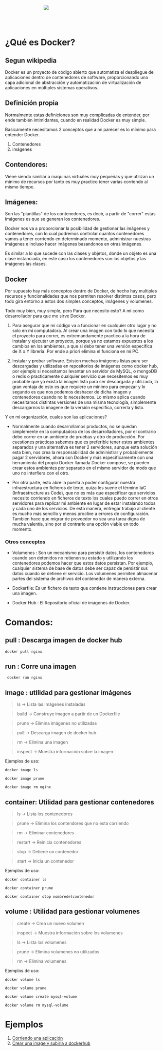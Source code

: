 <img src="https://www.docker.com/sites/default/files/d8/styles/role_icon/public/2019-07/vertical-logo-monochromatic.png?itok=erja9lKc" style="max-width : 250px; margin-left : auto; margin-right: auto; display: block; padding : 50px;">

# ¿Qué es Docker?

## Segun wikipedia

Docker es un proyecto de código abierto que automatiza el despliegue de aplicaciones dentro de contenedores de software, proporcionando una capa adicional de abstracción y automatización de virtualización de aplicaciones en múltiples sistemas operativos.

## Definición propia

Normalmente estas definiciones son muy complicadas de entender, por ende también intimidantes, cuando en realidad Docker es muy simple.

Basicamente necesitamos 2 conceptos que a mi parecer es lo mínimo para entender Docker.

1. Contenedores
2. imágenes

## Contendores:

Viene siendo similiar a maquinas virtuales muy pequeñas y que utilizan un minimo de recursos por tanto es muy practico tener varias corriendo al mismo tiempo.

## Imágenes:

Son las "plantillas" de los contenedores, es decir, a partir de "correr" estas imágenes es que se generan los contenedores.

Docker nos va a proporcionar la posibilidad de gestionar las imágenes y contenedores, con lo cual podremos controlar cuantos contenedores vamos a tener corriendo en determinado momento, administrar nuestras imágenes e incluso hacer imágenes basandonos en otras imágenes.

Es similar a lo que sucede con las clases y objetos, donde un objeto es una clase instanciada, en este caso los contenedores son los objetos y las imágenes las clases.

## Docker
Por supuesto hay más conceptos dentro de Docker, de hecho hay multiples recursos y funcionalidades que nos permiten resolver distintos casos, pero todo gira entorno a estos dos simples conceptos, imágenes y volumenes.

Todo muy bien, muy simple, pero
Para que necesito esto? A mi como desarrollador para que me sirve Docker.

1. Para asegurar que mi código va a funcionar en cualquier otro lugar y no solo en mi computadora.
   Al crear una imagen con todo lo que necesita el proyecto para correr, es extremandamente practico a la hora de instalar y ejecutar un proyecto, porque ya no estamos expuestos a los cambios en los ambientes, a que si debo tener una versión especifica de X o Y librería. Por ende a priori elimina el funciona en mi PC.

2. Instalar y probar software.
   Existen muchas imágenes listas para ser descargadas y utilizadas en repositorios de imágenes como docker hub, por ejemplo si necesitamos levantar un servidor de MySQL, o mongoDB o redis o practicamente cualquier servicio que necesitemos es muy probable que ya exista la imagen lista para ser descargada y utilizada, la gran ventaja de esto es que requiere un minimo para empezar y lo segundo es que nos podemos deshacer de dicha imagen y contenedores cuando no lo necesitemos. Lo mismo aplica cuando necesitamos distintas versiones de una misma tecnología, simplemente descargarnos la imagene de la versión especifica, correrla y listo.

Y en mi organización, cuales son las aplicaciones?

- Normalmente cuando desarrollamos productos, no se quedan simplemente en la computadora de los desarrolladores, por el contrario debe correr en un ambiente de pruebas y otro de producción.
  Por cuestiones prácticas sabemos que es preferible tener estos ambientes separados y una alternativa es tener 2 servidores, aunque esta solución esta bien, nos crea la responsabilidad de administrar y probablemente pagar 2 servidores, ahora con Docker y más especificamente con una herramienta del propio Docker llamada Docker compose, se pueden crear estos ambientes por separado en el mismo servidor de modo que uno no interfiera con el otro.

- Por otra parte, esto abre la puerta a poder configurar nuestra infraestructura en ficheros de texto, quiza les suene el término IaC (Infraestructure as Code), que no es más que especificar que servicios necesito corriendo en ficheros de texto los cuales puedo correr en otros servidores para replicar mi ambiente en lugar de estar instalando todos y cada uno de los servicios. De esta manera, entregar trabajo al cliente es mucho más sencillo y menos proclive a errores de configuración. Tambien hace que migrar de proveedor no sea una tarea digna de mucha valentía, sino por el contrario una opción viable en todo momento.

### Otros conceptos

- Volumenes : Son un mecanismo para persistir datos, los contenedores cuando son detenidos no retienen su estado y utilizando los contenedores podemos hacer que estos datos persistan. Por ejemplo, cualquier sistema de base de datos debe ser capaz de persistir sus datos cuando se detiene el servicio. Los volumenes permiten almacenar partes del sistema de archivos del contenedor de manera externa.

- Dockerfile: Es un fichero de texto que contiene instrucciones para crear una imagen.

- Docker Hub : El Repositorio oficial de imágenes de Docker.

# Comandos:

## pull : Descarga imagen de docker hub

	docker pull nginx

## run : Corre una imagen

	 docker run nginx

## image : utilidad para gestionar imágenes

> ls -> Lista las imágenes instaladas

> build -> Construye imagen a partir de un Dockerfile

> prune -> Elimina imágenes no utilizadas

> pull -> Descarga imagen de docker hub

> rm -> Elimina una imagen

> inspect -> Muestra información sobre la imagen

Ejemplos de uso:

	docker image ls

	docker image prune

	docker image rm nginx

## container: Utilidad para gestionar contenedores

> ls -> Lista los contenedores

> prune -> Elimina los contendores que no esta corriendo

> rm -> Eliminar contenedores

> restart -> Reinicia contenedores

> stop -> Detiene un contenedor

> start -> Inicia un contenedor

Ejemplos de uso:

	docker container ls

	docker container prune

	docker container stop nombredelcontenedor

## volume : Utilidad para gestionar volumenes

> create -> Crea un nuevo volumen

> inspect -> Muestra información sobre los volumenes

> ls -> Lista los volumenes

> prune -> Elimina volumenes no utilizados

> rm -> Elimina volumenes

Ejemplos de uso:

    docker volume ls

    docker volume prune

    docker volume create mysql-volume

    docker volume rm mysql-volume

# Ejemplos

1.  [Corriendo una aplicación](Example1/)
2.  [Crear una image y subirla a dockerhub](Example2/)
